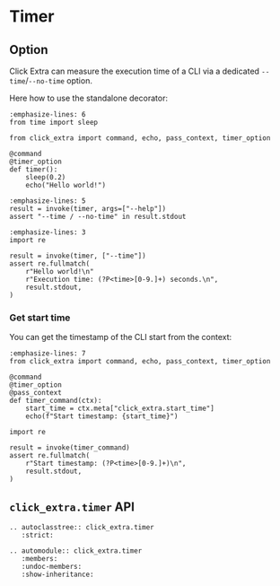 # Timer

## Option

Click Extra can measure the execution time of a CLI via a dedicated `--time`/`--no-time` option.

Here how to use the standalone decorator:

```{click:example}
:emphasize-lines: 6
from time import sleep

from click_extra import command, echo, pass_context, timer_option

@command
@timer_option
def timer():
    sleep(0.2)
    echo("Hello world!")
```

```{click:run}
:emphasize-lines: 5
result = invoke(timer, args=["--help"])
assert "--time / --no-time" in result.stdout
```

```{click:run}
:emphasize-lines: 3
import re

result = invoke(timer, ["--time"])
assert re.fullmatch(
    r"Hello world!\n"
    r"Execution time: (?P<time>[0-9.]+) seconds.\n",
    result.stdout,
)
```

### Get start time

You can get the timestamp of the CLI start from the context:

```{click:example}
:emphasize-lines: 7
from click_extra import command, echo, pass_context, timer_option

@command
@timer_option
@pass_context
def timer_command(ctx):
    start_time = ctx.meta["click_extra.start_time"]
    echo(f"Start timestamp: {start_time}")
```

```{click:run}
import re

result = invoke(timer_command)
assert re.fullmatch(
    r"Start timestamp: (?P<time>[0-9.]+)\n",
    result.stdout,
)
```

## `click_extra.timer` API

```{eval-rst}
.. autoclasstree:: click_extra.timer
   :strict:
```

```{eval-rst}
.. automodule:: click_extra.timer
   :members:
   :undoc-members:
   :show-inheritance:
```
